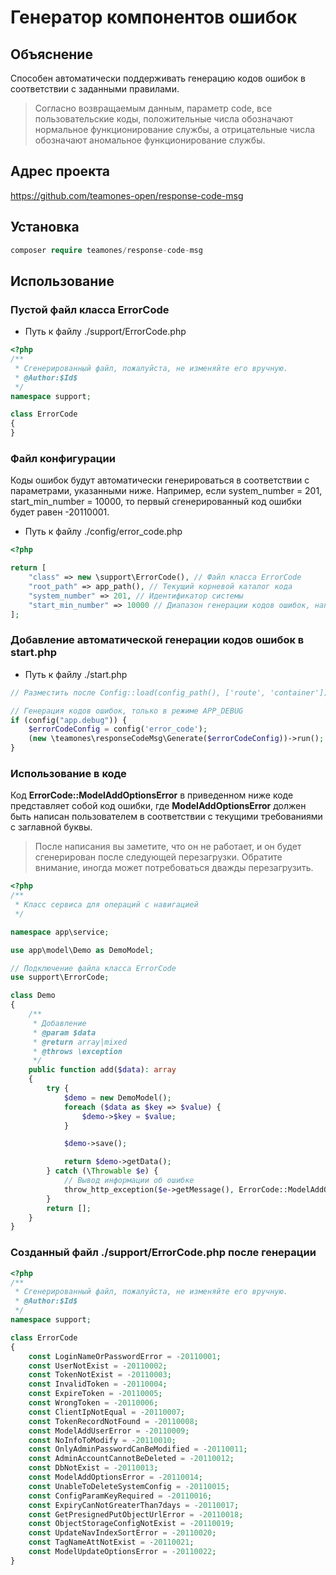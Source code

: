 # Генератор компонентов ошибок

## Объяснение

Способен автоматически поддерживать генерацию кодов ошибок в соответствии с заданными правилами.

> Согласно возвращаемым данным, параметр code, все пользовательские коды, положительные числа обозначают нормальное функционирование службы, а отрицательные числа обозначают аномальное функционирование службы.

## Адрес проекта

https://github.com/teamones-open/response-code-msg

## Установка

```php
composer require teamones/response-code-msg
```

## Использование

### Пустой файл класса ErrorCode

- Путь к файлу ./support/ErrorCode.php

```php
<?php
/**
 * Сгенерированный файл, пожалуйста, не изменяйте его вручную.
 * @Author:$Id$
 */
namespace support;

class ErrorCode
{
}
```

### Файл конфигурации

Коды ошибок будут автоматически генерироваться в соответствии с параметрами, указанными ниже. Например, если system_number = 201, start_min_number = 10000, то первый сгенерированный код ошибки будет равен -20110001.

- Путь к файлу ./config/error_code.php

```php
<?php

return [
    "class" => new \support\ErrorCode(), // Файл класса ErrorCode
    "root_path" => app_path(), // Текущий корневой каталог кода
    "system_number" => 201, // Идентификатор системы
    "start_min_number" => 10000 // Диапазон генерации кодов ошибок, например, 10000-99999
];
```

### Добавление автоматической генерации кодов ошибок в start.php

- Путь к файлу ./start.php

```php
// Разместить после Config::load(config_path(), ['route', 'container']);

// Генерация кодов ошибок, только в режиме APP_DEBUG
if (config("app.debug")) {
    $errorCodeConfig = config('error_code');
    (new \teamones\responseCodeMsg\Generate($errorCodeConfig))->run();
}
```

### Использование в коде

Код **ErrorCode::ModelAddOptionsError** в приведенном ниже коде представляет собой код ошибки, где **ModelAddOptionsError** должен быть написан пользователем в соответствии с текущими требованиями с заглавной буквы.

> После написания вы заметите, что он не работает, и он будет сгенерирован после следующей перезагрузки. Обратите внимание, иногда может потребоваться дважды перезагрузить.

```php
<?php
/**
 * Класс сервиса для операций с навигацией
 */

namespace app\service;

use app\model\Demo as DemoModel;

// Подключение файла класса ErrorCode
use support\ErrorCode;

class Demo
{
    /**
     * Добавление
     * @param $data
     * @return array|mixed
     * @throws \exception
     */
    public function add($data): array
    {
        try {
            $demo = new DemoModel();
            foreach ($data as $key => $value) {
                $demo->$key = $value;
            }

            $demo->save();

            return $demo->getData();
        } catch (\Throwable $e) {
            // Вывод информации об ошибке
            throw_http_exception($e->getMessage(), ErrorCode::ModelAddOptionsError);
        }
        return [];
    }
}
```

### Созданный файл ./support/ErrorCode.php после генерации

```php
<?php
/**
 * Сгенерированный файл, пожалуйста, не изменяйте его вручную.
 * @Author:$Id$
 */
namespace support;

class ErrorCode
{
    const LoginNameOrPasswordError = -20110001;
    const UserNotExist = -20110002;
    const TokenNotExist = -20110003;
    const InvalidToken = -20110004;
    const ExpireToken = -20110005;
    const WrongToken = -20110006;
    const ClientIpNotEqual = -20110007;
    const TokenRecordNotFound = -20110008;
    const ModelAddUserError = -20110009;
    const NoInfoToModify = -20110010;
    const OnlyAdminPasswordCanBeModified = -20110011;
    const AdminAccountCannotBeDeleted = -20110012;
    const DbNotExist = -20110013;
    const ModelAddOptionsError = -20110014;
    const UnableToDeleteSystemConfig = -20110015;
    const ConfigParamKeyRequired = -20110016;
    const ExpiryCanNotGreaterThan7days = -20110017;
    const GetPresignedPutObjectUrlError = -20110018;
    const ObjectStorageConfigNotExist = -20110019;
    const UpdateNavIndexSortError = -20110020;
    const TagNameAttNotExist = -20110021;
    const ModelUpdateOptionsError = -20110022;
}
```
